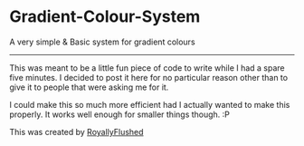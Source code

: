 # Gradient-Colour-System
A very simple &amp; Basic system for gradient colours

---------

This was meant to be a little fun piece of code to write while I had a spare five minutes. I decided to post it here for no particular reason other than to give it to people that were asking me for it.

I could make this so much more efficient had I actually wanted to make this properly. It works well enough for smaller things though. :P


This was created by [RoyallyFlushed](https://www.roblox.com/users/29942409/profile)
